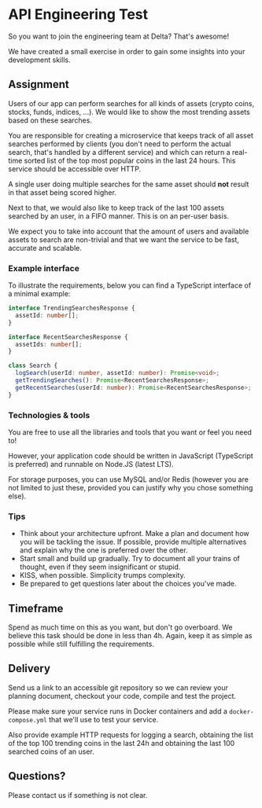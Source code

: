# API Engineering Test

So you want to join the engineering team at Delta? That's awesome!

We have created a small exercise in order to gain some insights into your development skills.

## Assignment

Users of our app can perform searches for all kinds of assets (crypto coins, stocks, funds, indices, ...). We would like to show the most trending assets based on these searches.

You are responsible for creating a microservice that keeps track of all asset searches performed by clients (you don't need to perform the actual search, that's handled by a different service) and which can return a real-time sorted list of the top most popular coins in the last 24 hours. This service should be accessible over HTTP.

A single user doing multiple searches for the same asset should **not** result in that asset being scored higher.

Next to that, we would also like to keep track of the last 100 assets searched by an user, in a FIFO manner. This is on an per-user basis.

We expect you to take into account that the amount of users and available assets to search are non-trivial and that we want the service to be fast, accurate and scalable.

### Example interface

To illustrate the requirements, below you can find a TypeScript interface of a minimal example:

```typescript
interface TrendingSearchesResponse {
  assetId: number[];
}

interface RecentSearchesResponse {
  assetIds: number[];
}

class Search {
  logSearch(userId: number, assetId: number): Promise<void>;
  getTrendingSearches(): Promise<RecentSearchesResponse>;
  getRecentSearches(userId: number): Promise<RecentSearchesResponse>;
}
```

### Technologies & tools

You are free to use all the libraries and tools that you want or feel you need to!

However, your application code should be written in JavaScript (TypeScript is preferred) and runnable on Node.JS (latest LTS).

For storage purposes, you can use MySQL and/or Redis (however you are not limited to just these, provided you can justify why you chose something else).

### Tips

- Think about your architecture upfront. Make a plan and document how you will be tackling the issue. If possible, provide multiple alternatives
  and explain why the one is preferred over the other.
- Start small and build up gradually. Try to document all your trains of thought, even if they seem insignificant or stupid.
- KISS, when possible. Simplicity trumps complexity.
- Be prepared to get questions later about the choices you've made.

## Timeframe

Spend as much time on this as you want, but don't go overboard. We believe this task should be done in less than 4h. Again, keep it as simple as possible while still fulfilling the requirements.

## Delivery

Send us a link to an accessible git repository so we can review your planning document, checkout your code, compile and test the project.

Please make sure your service runs in Docker containers and add a `docker-compose.yml` that we'll use to test your service.

Also provide example HTTP requests for logging a search, obtaining the list of the top 100 trending coins in the last 24h and obtaining the last 100 searched coins of an user.

## Questions?

Please contact us if something is not clear.